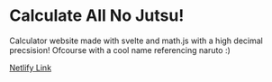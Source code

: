 # Calculate All No Jutsu!

Calculator website made with svelte and math.js with a high decimal precsision! Ofcourse with a cool name referencing naruto :)

[Netlify Link](https://fancy-alpaca-412113.netlify.app)

